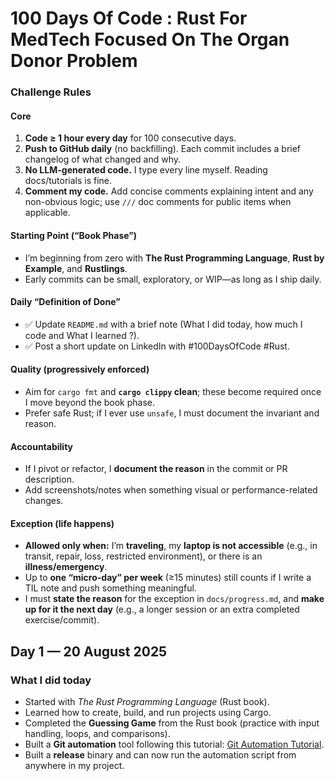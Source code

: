 # 100 Days Of Code : Rust For MedTech Focused On The Organ Donor Problem

### Challenge Rules

#### Core
1. **Code ≥ 1 hour every day** for 100 consecutive days.
2. **Push to GitHub daily** (no backfilling). Each commit includes a brief changelog of what changed and why.
3. **No LLM-generated code.** I type every line myself. Reading docs/tutorials is fine.
4. **Comment my code.** Add concise comments explaining intent and any non-obvious logic; use `///` doc comments for public items when applicable.

#### Starting Point (“Book Phase”)
- I’m beginning from zero with **The Rust Programming Language**, **Rust by Example**, and **Rustlings**.
- Early commits can be small, exploratory, or WIP—as long as I ship daily.

#### Daily “Definition of Done”
- ✅ Update `README.md` with a brief note (What I did today, how much I code and What I learned ?).
- ✅ Post a short update on LinkedIn with #100DaysOfCode #Rust.

#### Quality (progressively enforced)
- Aim for `cargo fmt` and **`cargo clippy` clean**; these become required once I move beyond the book phase.
- Prefer safe Rust; if I ever use `unsafe`, I must document the invariant and reason.

#### Accountability
- If I pivot or refactor, I **document the reason** in the commit or PR description.
- Add screenshots/notes when something visual or performance-related changes.

#### Exception (life happens)
- **Allowed only when:** I’m **traveling**, my **laptop is not accessible** (e.g., in transit, repair, loss, restricted environment), or there is an **illness/emergency**.
- Up to **one “micro-day” per week** (≥15 minutes) still counts if I write a TIL note and push something meaningful.
- I must **state the reason** for the exception in `docs/progress.md`, and **make up for it the next day** (e.g., a longer session or an extra completed exercise/commit).

## Day 1 — 20 August 2025

### What I did today
- Started with *The Rust Programming Language* (Rust book).
- Learned how to create, build, and run projects using Cargo.
- Completed the **Guessing Game** from the Rust book (practice with input handling, loops, and comparisons).
- Built a **Git automation** tool following this tutorial: [Git Automation Tutorial](https://www.youtube.com/watch?v=nVSZFjImhRk).
- Built a **release** binary and can now run the automation script from anywhere in my project.


